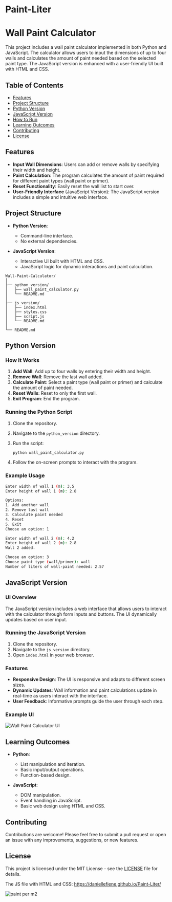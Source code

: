 # Paint-Liter

# Wall Paint Calculator

This project includes a wall paint calculator implemented in both Python and JavaScript. The calculator allows users to input the dimensions of up to four walls and calculates the amount of paint needed based on the selected paint type. The JavaScript version is enhanced with a user-friendly UI built with HTML and CSS.

## Table of Contents

- [Features](#features)
- [Project Structure](#project-structure)
- [Python Version](#python-version)
- [JavaScript Version](#javascript-version)
- [How to Run](#how-to-run)
- [Learning Outcomes](#learning-outcomes)
- [Contributing](#contributing)
- [License](#license)

## Features

- **Input Wall Dimensions**: Users can add or remove walls by specifying their width and height.
- **Paint Calculation**: The program calculates the amount of paint required for different paint types (wall paint or primer).
- **Reset Functionality**: Easily reset the wall list to start over.
- **User-Friendly Interface** (JavaScript Version): The JavaScript version includes a simple and intuitive web interface.

## Project Structure

- **Python Version**:
  - Command-line interface.
  - No external dependencies.

- **JavaScript Version**:
  - Interactive UI built with HTML and CSS.
  - JavaScript logic for dynamic interactions and paint calculation.

```
Wall-Paint-Calculator/
│
├── python_version/
│   ├── wall_paint_calculator.py
│   └── README.md
│
├── js_version/
│   ├── index.html
│   ├── styles.css
│   ├── script.js
│   └── README.md
│
└── README.md
```

## Python Version

### How It Works

1. **Add Wall**: Add up to four walls by entering their width and height.
2. **Remove Wall**: Remove the last wall added.
3. **Calculate Paint**: Select a paint type (wall paint or primer) and calculate the amount of paint needed.
4. **Reset Walls**: Reset to only the first wall.
5. **Exit Program**: End the program.

### Running the Python Script

1. Clone the repository.
2. Navigate to the `python_version` directory.
3. Run the script:

   ```bash
   python wall_paint_calculator.py
   ```

4. Follow the on-screen prompts to interact with the program.

### Example Usage

```bash
Enter width of wall 1 (m): 3.5
Enter height of wall 1 (m): 2.8

Options:
1. Add another wall
2. Remove last wall
3. Calculate paint needed
4. Reset
5. Exit
Choose an option: 1

Enter width of wall 2 (m): 4.2
Enter height of wall 2 (m): 2.8
Wall 2 added.

Choose an option: 3
Choose paint type (wall/primer): wall
Number of liters of wall-paint needed: 2.57
```

## JavaScript Version

### UI Overview

The JavaScript version includes a web interface that allows users to interact with the calculator through form inputs and buttons. The UI dynamically updates based on user input.

### Running the JavaScript Version

1. Clone the repository.
2. Navigate to the `js_version` directory.
3. Open `index.html` in your web browser.

### Features

- **Responsive Design**: The UI is responsive and adapts to different screen sizes.
- **Dynamic Updates**: Wall information and paint calculations update in real-time as users interact with the interface.
- **User Feedback**: Informative prompts guide the user through each step.

### Example UI

![Wall Paint Calculator UI](screenshot.png)

## Learning Outcomes

- **Python**:
  - List manipulation and iteration.
  - Basic input/output operations.
  - Function-based design.

- **JavaScript**:
  - DOM manipulation.
  - Event handling in JavaScript.
  - Basic web design using HTML and CSS.

## Contributing

Contributions are welcome! Please feel free to submit a pull request or open an issue with any improvements, suggestions, or new features.

## License

This project is licensed under the MIT License - see the [LICENSE](LICENSE) file for details.

The JS file with HTML and CSS:
https://daniellefiene.github.io/Paint-Liter/

![paint per m2](https://github.com/user-attachments/assets/b29f32f2-b969-43a4-bcf5-7addab79dc93)

